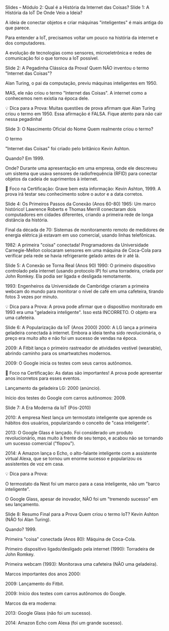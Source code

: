 Slides – Módulo 2: Qual é a História da Internet das Coisas?
Slide 1: A História da IoT
De Onde Veio a Ideia?

A ideia de conectar objetos e criar máquinas "inteligentes" é mais antiga do que parece.

Para entender a IoT, precisamos voltar um pouco na história da internet e dos computadores.

A evolução de tecnologias como sensores, microeletrônica e redes de comunicação foi o que tornou a IoT possível.

Slide 2: A Pegadinha Clássica da Prova!
Quem NÃO inventou o termo "Internet das Coisas"?

Alan Turing, o pai da computação, previu máquinas inteligentes em 1950.

MAS, ele não criou o termo "Internet das Coisas". A internet como a conhecemos nem existia na época dele.

💡 Dica para a Prova: Muitas questões de prova afirmam que Alan Turing criou o termo em 1950. Essa afirmação é FALSA. Fique atento para não cair nessa pegadinha!

Slide 3: O Nascimento Oficial do Nome
Quem realmente criou o termo?

O termo 

"Internet das Coisas" foi criado pelo britânico Kevin Ashton.




Quando? Em 1999.



Onde? Durante uma apresentação em uma empresa, onde ele descreveu um sistema que usava sensores de radiofrequência (RFID) para conectar objetos da cadeia de suprimentos à internet.

🎯 Foco na Certificação: Grave bem esta informação: Kevin Ashton, 1999. A prova irá testar seu conhecimento sobre o autor e a data corretos.

Slide 4: Os Primeiros Passos da Conexão (Anos 60-80)
1965: Um marco histórico! Lawrence Roberts e Thomas Merrill conectaram dois computadores em cidades diferentes, criando a primeira rede de longa distância da história.




Final da década de 70: Sistemas de monitoramento remoto de medidores de energia elétrica já estavam em uso comercial, usando linhas telefônicas.

1982: A primeira "coisa" conectada! Programadores da Universidade Carnegie-Mellon colocaram sensores em uma máquina de Coca-Cola para verificar pela rede se havia refrigerante gelado antes de ir até lá.


Slide 5: A Conexão se Torna Real (Anos 90)
1990: O primeiro dispositivo controlado pela internet (usando protocolo IP) foi uma torradeira, criada por John Romkey. Ela podia ser ligada e desligada remotamente.



1993: Engenheiros da Universidade de Cambridge criaram a primeira webcam do mundo para monitorar o nível de café em uma cafeteira, tirando fotos 3 vezes por minuto.

💡 Dica para a Prova: A prova pode afirmar que o dispositivo monitorado em 1993 era uma "geladeira inteligente". Isso está INCORRETO. O objeto era uma cafeteira.

Slide 6: A Popularização da IoT (Anos 2000)
2000: A LG lança a primeira geladeira conectada à internet. Embora a ideia tenha sido revolucionária, o preço era muito alto e não foi um sucesso de vendas na época.




2009: A Fitbit lança o primeiro rastreador de atividades vestível (wearable), abrindo caminho para os smartwatches modernos.



2009: O Google inicia os testes com seus carros autônomos.


🎯 Foco na Certificação: As datas são importantes! A prova pode apresentar anos incorretos para esses eventos.

Lançamento da geladeira LG: 2000 (anúncio).

Início dos testes do Google com carros autônomos: 2009.

Slide 7: A Era Moderna da IoT (Pós-2010)

2010: A empresa Nest lança um termostato inteligente que aprende os hábitos dos usuários, popularizando o conceito de "casa inteligente".

2013: O Google Glass é lançado. Foi considerado um produto revolucionário, mas muito à frente de seu tempo, e acabou não se tornando um sucesso comercial ("flopou").



2014: A Amazon lança o Echo, o alto-falante inteligente com a assistente virtual Alexa, que se tornou um enorme sucesso e popularizou os assistentes de voz em casa.


💡 Dica para a Prova:

O termostato da Nest foi um marco para a casa inteligente, não um "barco inteligente".

O Google Glass, apesar de inovador, NÃO foi um "tremendo sucesso" em seu lançamento.

Slide 8: Resumo Final para a Prova
Quem criou o termo IoT? Kevin Ashton (NÃO foi Alan Turing).

Quando? 1999.

Primeira "coisa" conectada (Anos 80): Máquina de Coca-Cola.

Primeiro dispositivo ligado/desligado pela internet (1990): Torradeira de John Romkey.

Primeira webcam (1993): Monitorava uma cafeteira (NÃO uma geladeira).

Marcos importantes dos anos 2000:

2009: Lançamento do Fitbit.

2009: Início dos testes com carros autônomos do Google.

Marcos da era moderna:

2013: Google Glass (não foi um sucesso).

2014: Amazon Echo com Alexa (foi um grande sucesso).